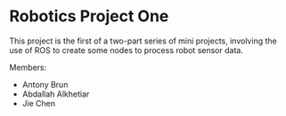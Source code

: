 # Robotics Project One

This project is the first of a two-part series of mini projects, involving the use of ROS to create some nodes to process robot sensor data.

Members:
- Antony Brun
- Abdallah Alkhetiar
- Jie Chen
